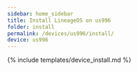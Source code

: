 ```yaml
---
sidebar: home_sidebar
title: Install LineageOS on us996
folder: install
permalink: /devices/us996/install/
device: us996
---
```

{% include templates/device_install.md %}
